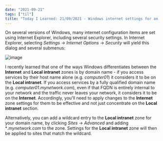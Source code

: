 ```yaml
---
date: "2021-09-21"
tags: ["til"]
title: "Today I Learned: 21/09/2021 - Windows internet settings for an internal network with fully qualified domain names"
---
```


On several versions of Windows, many internet configuration items are set using Internet Explorer, including several security settings. In Internet Explorer, selecting *Settings* -> *Internet Options* -> *Security* will yield this dialog and several submenus:

![image](/images/210921_windows_ie_security.png)

I recently learned that one of the ways Windows differentiates between the **Internet** and **Local intranet** zones is by domain name - if you access services by their host name alone (e.g. *computer01*) it considers it to be on the **Local intranet**. If you access services by a fully qualified domain name (e.g. *computer01.mynetwork.com*), even if that FQDN is entirely internal to your network and the traffic never leaves your network, it considers it to be on the **Internet**. Accordingly, you'll need to apply changes to the **Internet** zone settings for them to be effective and not just concentrate on the **Local intranet** section.

Alternatively, you can add a wildcard entry to the **Local intranet** zone for your domain name, by clicking *Sites* -> *Advanced* and adding **.mynetwork.com* to the zone. Settings for the **Local intranet** zone will then be applied to sites that match the wildcard.
